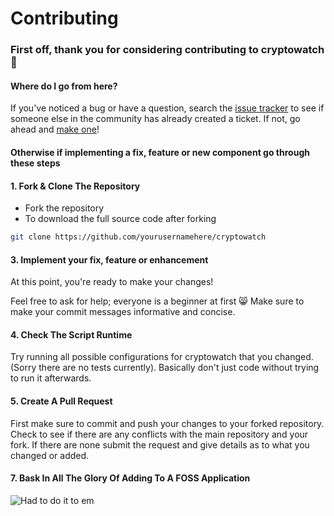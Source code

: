 # Contributing

### First off, thank you for considering contributing to cryptowatch :tada:

#### Where do I go from here?

If you've noticed a bug or have a question, search the <a href="https://github.com/alexanderepstein/cryptowatch/issues">issue tracker</a> to see if someone else in the community has already created a ticket. If not, go ahead and <a href="https://github.com/alexanderepstein/cryptowatch/issues/new">make one</a>!

#### Otherwise if implementing a fix, feature or new component go through these steps

#### 1. Fork & Clone The Repository
* Fork the repository
* To download the full source code after forking
```bash
git clone https://github.com/yourusernamehere/cryptowatch
```


#### 3. Implement your fix, feature or enhancement

At this point, you're ready to make your changes!

Feel free to ask for help; everyone is a beginner at first :smile_cat:
Make sure to make your commit messages informative and concise.


#### 4. Check The Script Runtime

Try running all possible configurations for cryptowatch that you changed. (Sorry there are no tests currently).
Basically don't just code without trying to run it afterwards.

#### 5. Create A Pull Request

First make sure to commit and push your changes to your forked repository.
Check to see if there are any conflicts with the main repository and your fork.
If there are none submit the request and give details as to what you changed or added.

#### 7. Bask In All The Glory Of Adding To A FOSS Application
![Had to do it to em](https://68.media.tumblr.com/2dfc3369827df9b981e111d7fd8fc732/tumblr_mvemcyarmn1rslphyo1_400.gif)

